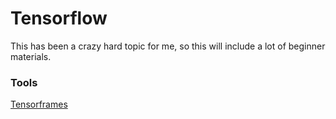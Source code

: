 # Tensorflow

This has been a crazy hard topic for me, so this will include a lot of beginner materials.




### Tools
[Tensorframes](https://dev.to/azure/what-is-tensorframes--tensorflow--apache-spark-4ih6)
